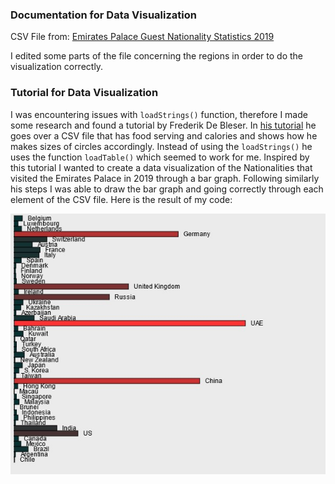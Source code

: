### Documentation for Data Visualization

CSV File from:
[Emirates Palace Guest Nationality Statistics 2019](https://addata.gov.ae/dataset/emirates-palace-guest-nationality-statistics/resource/f18b077f-1b5f-409a-93c8-e32ddc8fd083#{view-graph:{graphOptions:{hooks:{processOffset:{},bindEvents:{}}}},graphOptions:{hooks:{processOffset:{},bindEvents:{}}}})

I edited some parts of the file concerning the regions in order to do the visualization correctly.

### Tutorial for Data Visualization


I was encountering issues with `loadStrings()` function, therefore I made some research and found a tutorial by Frederik De Bleser. In [his tutorial](https://www.youtube.com/watch?v=hokTcLVtZs8) he goes over a CSV file that has food serving and calories and shows how he makes sizes of circles accordingly. Instead of using the `loadStrings()` he uses the function `loadTable()` which seemed to work for me. Inspired by this tutorial I wanted to create a data visualization of the Nationalities that visited the Emirates Palace in 2019 through a bar graph. Following similarly his steps I was able to draw the bar graph and going correctly through each element of the CSV file. Here is the result of my code:

![datavisualization](datavisualization.jpg)
